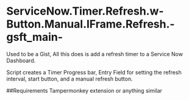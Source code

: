 # ServiceNow.Timer.Refresh.w-Button.Manual.IFrame.Refresh.-gsft_main-
Used to be a Gist, All this does is add a refresh timer to a Service Now Dashboard.

Script creates a Timer Progress bar, Entry Field for setting the refresh interval, start button, and a manual refresh button.

##Requirements Tampermonkey extension or anything similar

